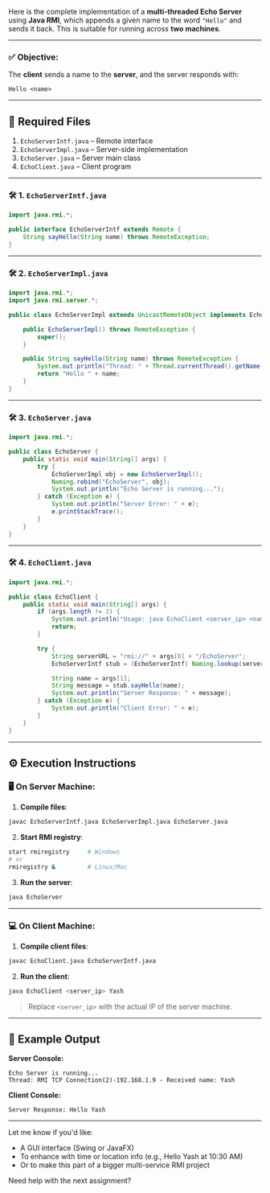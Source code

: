 Here is the complete implementation of a **multi-threaded Echo Server** using **Java RMI**, which appends a given name to the word `"Hello"` and sends it back. This is suitable for running across **two machines**.

---

### ✅ Objective:
The **client** sends a name to the **server**, and the server responds with:  
```
Hello <name>
```

---

## 📁 Required Files

1. `EchoServerIntf.java` – Remote interface  
2. `EchoServerImpl.java` – Server-side implementation  
3. `EchoServer.java` – Server main class  
4. `EchoClient.java` – Client program  

---

### 🛠️ 1. `EchoServerIntf.java`
```java
import java.rmi.*;

public interface EchoServerIntf extends Remote {
    String sayHello(String name) throws RemoteException;
}
```

---

### 🛠️ 2. `EchoServerImpl.java`
```java
import java.rmi.*;
import java.rmi.server.*;

public class EchoServerImpl extends UnicastRemoteObject implements EchoServerIntf {

    public EchoServerImpl() throws RemoteException {
        super();
    }

    public String sayHello(String name) throws RemoteException {
        System.out.println("Thread: " + Thread.currentThread().getName() + " - Received name: " + name);
        return "Hello " + name;
    }
}
```

---

### 🛠️ 3. `EchoServer.java`
```java
import java.rmi.*;

public class EchoServer {
    public static void main(String[] args) {
        try {
            EchoServerImpl obj = new EchoServerImpl();
            Naming.rebind("EchoServer", obj);
            System.out.println("Echo Server is running...");
        } catch (Exception e) {
            System.out.println("Server Error: " + e);
            e.printStackTrace();
        }
    }
}
```

---

### 🛠️ 4. `EchoClient.java`
```java
import java.rmi.*;

public class EchoClient {
    public static void main(String[] args) {
        if (args.length != 2) {
            System.out.println("Usage: java EchoClient <server_ip> <name>");
            return;
        }

        try {
            String serverURL = "rmi://" + args[0] + "/EchoServer";
            EchoServerIntf stub = (EchoServerIntf) Naming.lookup(serverURL);

            String name = args[1];
            String message = stub.sayHello(name);
            System.out.println("Server Response: " + message);
        } catch (Exception e) {
            System.out.println("Client Error: " + e);
        }
    }
}
```

---

## ⚙️ Execution Instructions

### 🖥️ On Server Machine:

1. **Compile files**:
```bash
javac EchoServerIntf.java EchoServerImpl.java EchoServer.java
```

2. **Start RMI registry**:
```bash
start rmiregistry     # Windows
# or
rmiregistry &         # Linux/Mac
```

3. **Run the server**:
```bash
java EchoServer
```

---

### 💻 On Client Machine:

1. **Compile client files**:
```bash
javac EchoClient.java EchoServerIntf.java
```

2. **Run the client**:
```bash
java EchoClient <server_ip> Yash
```
> Replace `<server_ip>` with the actual IP of the server machine.

---

## 🧪 Example Output

**Server Console:**
```
Echo Server is running...
Thread: RMI TCP Connection(2)-192.168.1.9 - Received name: Yash
```

**Client Console:**
```
Server Response: Hello Yash
```

---

Let me know if you'd like:
- A GUI interface (Swing or JavaFX)
- To enhance with time or location info (e.g., Hello Yash at 10:30 AM)
- Or to make this part of a bigger multi-service RMI project

Need help with the next assignment?